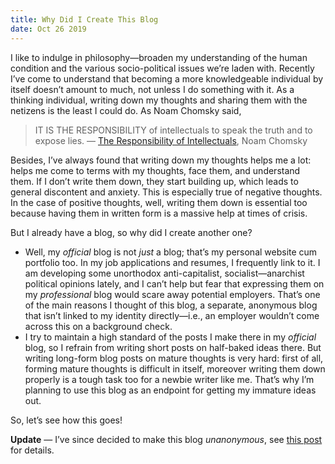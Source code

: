 ```yaml
---
title: Why Did I Create This Blog
date: Oct 26 2019
---
```


I like to indulge in philosophy—broaden my understanding of the human condition and the various socio-political issues we’re laden with. Recently I’ve come to understand that becoming a more knowledgeable individual by itself doesn’t amount to much, not unless I do something with it. As a thinking individual, writing down my thoughts and sharing them with the netizens is the least I could do. As Noam Chomsky said,

> IT IS THE RESPONSIBILITY of intellectuals to speak the truth and to expose lies. — [The Responsibility of Intellectuals](https://chomsky.info/19670223/), Noam Chomsky

Besides, I’ve always found that writing down my thoughts helps me a lot: helps me come to terms with my thoughts, face them, and understand them. If I don’t write them down, they start building up, which leads to general discontent and anxiety. This is especially true of negative thoughts. In the case of positive thoughts, well, writing them down is essential too because having them in written form is a massive help at times of crisis.

But I already have a blog, so why did I create another one?

- Well, my _official_ blog is not _just_ a blog; that’s my personal website cum portfolio too. In my job applications and resumes, I frequently link to it. I am developing some unorthodox anti-capitalist, socialist—anarchist political opinions lately, and I can’t help but fear that expressing them on my _professional_ blog would scare away potential employers. That’s one of the main reasons I thought of this blog, a separate, anonymous blog that isn’t linked to my identity directly—i.e., an employer wouldn’t come across this on a background check.
- I try to maintain a high standard of the posts I make there in my _official_ blog, so I refrain from writing short posts on half-baked ideas there. But writing long-form blog posts on mature thoughts is very hard: first of all, forming mature thoughts is difficult in itself, moreover writing them down properly is a tough task too for a newbie writer like me. That’s why I’m planning to use this blog as an endpoint for getting my immature ideas out.

So, let’s see how this goes!

**Update** — I’ve since decided to make this blog _unanonymous_, see [this post](/posts/im-going-to-use-my-real-name-everywhere/) for details.
